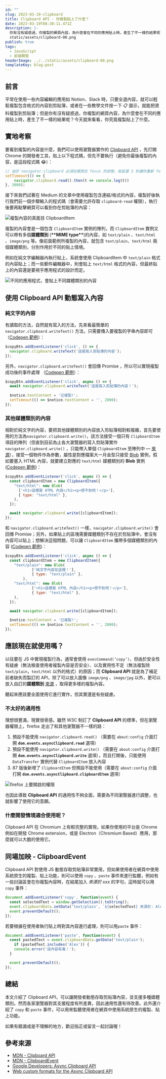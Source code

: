 ```yaml
---
id: ""
slug: 2023-03-19-clipboard
title: Clipboard API - 你複製貼上了什麼？
date: 2023-03-19T08:30:11.471Z
description: |-
  你有沒有疑惑過，你複製的網頁內容，為什麼會在不同的應用貼上時，產生了不一樣的結果呢？今天就來看看，你究竟複製貼上了什麼。
  static/assets/clipboard-00.png
publish: true
tags:
  - JavaScript
  - 前端開發
headerImage: ../../static/assets/clipboard-00.png
templateKey: blog-post
---
```

## 前言

平常在使用一些內容編輯的應用如 Notion、Slack 時，只要全選內容，就可以輕鬆複製包含格式的內容到剪貼簿，或者在一些教學文件按一下  📋 圖示，就能把資料複製到剪貼簿；但是你有沒有疑惑過，你複製的網頁內容，為什麼會在不同的應用貼上時，產生了不一樣的結果呢？今天就來看看，你究竟複製貼上了什麼。

## 實地考察

要看到複製的內容是什麼，我們可以使用瀏覽器實作的 [Clipboard API](https://developer.mozilla.org/en-US/docs/Web/API/Clipboard_API) ，先打開 Chrome 的開發者工具，貼上以下程式碼，但先不要執行（避免你最後複製的內容，是這段程式碼 😂）：

```jsx
// 由於 navigator.clipboard 必須在網頁在 focus 的狀態，故延遲 3 秒讓你重新 focus 網頁
setTimeout(() => {
    navigator.clipboard.read().then(t => console.log(t))
}, 3000);
```

接下來我們試著在 Medium 的文章中使用複製包含連結/格式的內容，複製好後執行我們前一個步驟輸入的程式碼（會需要允許存取 `clipboard-read` 權限），執行後要再點擊網頁可以看到你在剪貼簿的內容：

![複製內容的真面目 ClipboardItem](/assets/clipboard-01.gif "複製內容的真面目 ClipboardItem")

複製的內容會是一個包含 `ClipboardItem` 實例的陣列，而 `ClipboardItem` 實例又可以帶有多個**媒體類別** (**\*\*MIME type\*\***)的內容，如 `text/plain` 、`text/html` 、`image/png` 等。像前面範例所複製的內容，就包含 `text/plain`、`text/html` 兩個媒體類別，分別作用於不同的貼上情境。

例如在純文字編輯器內執行貼上，系統會使用 ClipboardItem 中 `text/plain` 格式的內容貼上；而一些郵件編輯器中，則會貼上 `text/html` 格式的內容，但最終貼上的內容還是要視乎應用程式的設計而定。

![不同的應用程式，會貼上不同媒體類別的內容](../../static/assets/clipboard-02.png "不同的應用程式，會貼上不同媒體類別的內容")

## 使用 Clipboard API 動態寫入內容

### 純文字的內容

有讀取的方法，自然就有寫入的方法，先來看最簡單的 `navigator.clipboard.writeText()` 方法，只需要傳入要複製的字串內容即可（[Codepen 範例](https://codepen.io/alexian/pen/WNgKjzG)）：

```jsx
$copyBtn.addEventListener('click', () => {
  navigator.clipboard.writeText('這是寫入剪貼簿的內容');
});
```

另外，`navigator.clipboard.writeText()` 會回傳 Promise ，所以可以實現複製成功後的事件處理 （[Codepen 範例](https://codepen.io/alexian/pen/YzOjYdL)）：

```jsx
$copyBtn.addEventListener('click', async () => {
  await navigator.clipboard.writeText('這是寫入剪貼簿的內容！');
  
  $notice.textContent = '已複製!';
  setTimeout(() => $notice.textContent = '', 2000);
});
```

### 其他**媒體類別**的內容

相對於純文字的內容，要把其他媒體類別的內容放入剪貼簿相對較複雜，首先要使用的方法為`navigator.clipboard.write()`，該方法接受一個只有 `ClipboardItem` 項目的陣列（但直到目前為止各大瀏覽器的寫入剪貼簿實作 `navigator.clipboard.write()` ，只能帶入單個 `ClipboardItem` 至陣列中 — [來源](https://developer.mozilla.org/en-US/docs/Web/API/Clipboard/write#example_of_copying_canvas_contents_to_the_clipboard)），接受一個物件作為參數，屬性是對應檔案大一月金型只接受 [Blob](https://developer.mozilla.org/zh-TW/docs/Web/API/Blob) 實例，假如要塞入 HTML 內容，就要建立對應的 `text/html` 媒體類別的 **Blob** 實例 ([Codepen 範例](https://codepen.io/alexian/details/qBMyxZY))：

```jsx
$copyBtn.addEventListener('click', async () => {
  const clipboardItem = new ClipboardItem({
    "text/html": new Blob(
      ['<h1>這裡是 HTML 內容</h1><p>想不到吧！</p>'],
      { type: "text/html" },
    ),
  });

  await navigator.clipboard.write([clipboardItem]);
});
```

和 `navigator.clipboard.writeText()` 一樣，`navigator.clipboard.write()` 會回傳 Promise；另外，如果貼上的區塊需要媒體類別不存在於剪貼簿中，會沒有內容可以貼上；想解決這個問題，可以讓 `ClipboardItem` 攜帶多個媒體類別的內容 ([Codepen 範例](https://codepen.io/alexian/pen/OJowQpL))：

```jsx
$copyBtn.addEventListener('click', async () => {
  const clipboardItem = new ClipboardItem({
    "text/plain": new Blob(
			['純文字內容在這裡！'],
			{ type: "text/plain" },
		),
    "text/html": new Blob(
			['<h1>這裡是 HTML 內容</h1><p>想不到吧！</p>'],
			{ type: "text/html" },
    ),
  });

  await navigator.clipboard.write([clipboardItem]);
    
  $notice.textContent = '已複製!';
  setTimeout(() => $notice.textContent = '', 2000);
});
```

## 應該現在就使用嗎？

以往要在 JS 中實現複製行為，通常會使用 `execCommand(’copy’)`，但由於安全性有疑慮（無法檢查使用者複製內容是否安全）、以及實用性不足（無法複製除 `text/plain`，`text/html` 以外的格式）的原因；而 **Clipboard API** 就是為了補足前者缺失而製訂的 API，除了可以放入圖像 `image/png` 、`image/jpg` 以外，更可以放入自訂的**媒體類別** [來源](https://developer.chrome.com/blog/web-custom-formats-for-the-async-clipboard-api/#writing-web-custom-formats-to-the-clipboard) ，取得更多樣的複製內容。

聽起來應該要全面使用它進行實作，但其實還是有些疑慮。

### 不太好的通用性

理想很豐滿，現實很骨感。雖然 W3C 制訂了 **Clipboard API** 的標準，但在瀏覽器權限上，firefox 走出了和其他瀏覽器不一樣的路：

1. 預設不能使用 `navigator.clipboard.read()` （需要在 `about:config` 介面打開 **`dom.events.asyncClipboard.read`** 選項）
2. 預設不能使用 `navigator.clipboard.write()` （需要在 `about:config` 介面打開 **`dom.events.asyncClipboard.write`** 選項），而且打開後，只能使用 `DataTransfer` 實例代替 `ClipboardItem` 放入內容
3. 87 版後新增了 `ClipboardItem` 但預設不能使用（需要在 `about:config` 介面打開 **`dom.events.asyncClipboard.clipboardItem`** 選項）

![firefox 上要開啟的權限](../../static/assets/clipboard-03.png "firefox 上要開啟的權限")

也因此導致  **Clipboard API** 的通用性不夠全面，需要為不同瀏覽器進行調整，也就影響了使用它的意願。

### 什麼開發情境適合使用呢？

Clipboard API 在 Chromium 上有較完整的實現，如果你使用的平台是 Chrome 例如在開發 Chrome extension，或是 Electron（Chromium Based）應用，那麼就可以大膽的使用它。

## 同場加映 - **ClipboardEvent**

Clipboard API 對使用 JS 動態存取剪貼簿非常實用，但如果使用者在網頁中使用系統原生的複製、貼上功能，則可以使用 `copy` 、`paste` 事件來進行監聽，例如有一些討論區會在你複製內容時，在結尾加入 *來源於 xxx* 的字句，這時就可以用 `copy` 事件：

```jsx
document.addEventListener('copy', function(event) {
  const selectedText = window.getSelection().toString();
  event.clipboardData.setData('text/plain', `${selectedText} 來源於: Alex`);
  event.preventDefault();
});
```

若要根據在使用者執行貼上時對其內容進行處理，則可以用`paste` 事件：

```jsx
document.addEventListener('paste', function(event) {
  const pastedText = event.clipboardData.getData('text/plain');
	if (pastedText.includes('Alex')) {
    console.error('這內容有毒！');
  }

  event.preventDefault();
});
```

## 總結

本文介紹了 Clipboard API，可以讓開發者動態存取剪貼簿內容，並支援多種媒體類別。然而各家瀏覽器對其支援程度有所差異，因此通用性還有待改善。此外還介紹了 `copy` 和 `paste` 事件，可以用來監聽使用者在網頁中使用系統原生的複製、貼上功能。

如果有錯漏或是不理解的地方，歡迎指正或留言一起討論喔！

## **參考來源**

* [MDN - Clipboard API](https://developer.mozilla.org/en-US/docs/Web/API/Clipboard_API)
* [MDN - ClipboardEvent](https://developer.mozilla.org/en-US/docs/Web/API/ClipboardEvent)
* [Google Developers: Async Clipboard API](https://developers.google.com/web/updates/2018/03/clipboardapi)
* [Web custom formats for the Async Clipboard API](https://developer.chrome.com/blog/web-custom-formats-for-the-async-clipboard-api/#writing-web-custom-formats-to-the-clipboard)